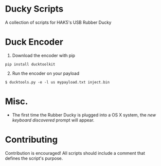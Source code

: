 # Ducky Scripts
A collection of scripts for HAK5's USB Rubber Ducky

# Duck Encoder
1. Download the encoder with pip

  `pip install ducktoolkit`

2. Run the encoder on your payload

  `$ ducktools.py -e -l us mypayload.txt inject.bin`

# Misc.

* The first time the Rubber Ducky is plugged into a OS X system, the _new keyboard discovered_ prompt will appear.

# Contributing

Contribution is encouraged! All scripts should include a comment that defines the script's purpose.  
